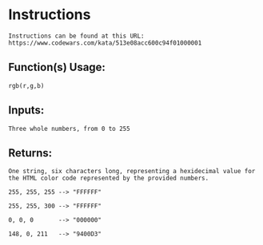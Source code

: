 # Instructions
	Instructions can be found at this URL:
	https://www.codewars.com/kata/513e08acc600c94f01000001

## Function(s) Usage:
	rgb(r,g,b)

## Inputs:
	Three whole numbers, from 0 to 255

## Returns:
	One string, six characters long, representing a hexidecimal value for
	the HTML color code represented by the provided numbers.

	255, 255, 255 --> "FFFFFF"

	255, 255, 300 --> "FFFFFF"

	0, 0, 0       --> "000000"

	148, 0, 211   --> "9400D3"